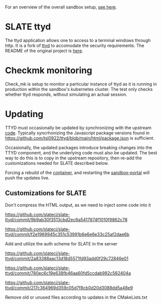 For an overview of the overall sandbox setup, [see here](https://github.com/slateci/sandbox-portal).

# SLATE ttyd

The ttyd application allows one to access to a terminal windows through http. It is a fork of [ttyd](https://github.com/tsl0922/ttyd/) to accomodate the security requirements. The README of the original project is [here](TTYD-README.md).

# Checkmk monitoring

Check_mk is setup to monitor a particular instance of ttyd as it is running in production within the sandbox's kubernetes cluster. The test only checks whether ttyd responds, without simulating an actual session.

# Updating

TTYD must occasionally be updated by synchronizing with the upstream [code](https://github.com/tsl0922/ttyd). Typically syncrhonizing the Javascript package versions found in https://github.com/tsl0922/ttyd/blob/main/html/package.json is sufficient. 

Occasionally, the updated packages introduce breaking changes into the TTYD component, and the underlying code must also be updated. The best way to do this is to copy in the upstream repository, then re-add the customizations needed for SLATE described below.

Forcing a rebuild of the [container](https://github.com/slateci/container-ttyd), and restarting the [sandbox-portal](https://github.com/slateci/sandbox-portal) will push the updates live.

## Customizations for SLATE

Don't compress the HTML output, as we need to inject some code into it

https://github.com/slateci/slate-ttyd/commit/9b9ab30f3513cbd2ec6a5417874f1010f9862c78

https://github.com/slateci/slate-ttyd/commit/f2e1969945c351c53991b6e6e6e33c25af2dae6b

Add and utilize the auth scheme for SLATE in the server

https://github.com/slateci/slate-ttyd/commit/2a83388aac13d18d5571fd93add0f29c72846e01

https://github.com/slateci/slate-ttyd/commit/780ec6c19e638fb46aa60fd5ccdab982c562404a

https://github.com/slateci/slate-ttyd/commit/217c364969d359c05d7f8cb0d20d3088dd5a48e9

Remove old or unused files according to updates in the CMakeLists.txt
